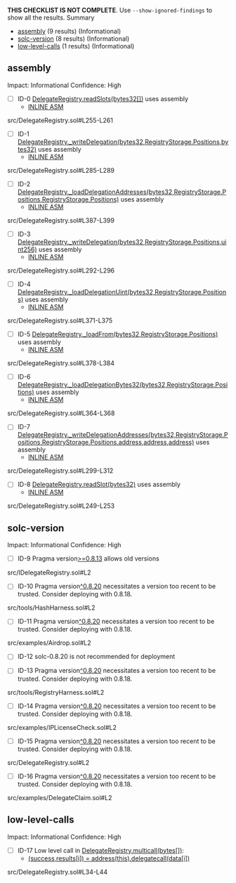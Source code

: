 **THIS CHECKLIST IS NOT COMPLETE**. Use `--show-ignored-findings` to show all the results.
Summary
 - [assembly](#assembly) (9 results) (Informational)
 - [solc-version](#solc-version) (8 results) (Informational)
 - [low-level-calls](#low-level-calls) (1 results) (Informational)
## assembly
Impact: Informational
Confidence: High
 - [ ] ID-0
[DelegateRegistry.readSlots(bytes32[])](src/DelegateRegistry.sol#L255-L261) uses assembly
	- [INLINE ASM](src/DelegateRegistry.sol#L258-L260)

src/DelegateRegistry.sol#L255-L261


 - [ ] ID-1
[DelegateRegistry._writeDelegation(bytes32,RegistryStorage.Positions,bytes32)](src/DelegateRegistry.sol#L285-L289) uses assembly
	- [INLINE ASM](src/DelegateRegistry.sol#L286-L288)

src/DelegateRegistry.sol#L285-L289


 - [ ] ID-2
[DelegateRegistry._loadDelegationAddresses(bytes32,RegistryStorage.Positions,RegistryStorage.Positions)](src/DelegateRegistry.sol#L387-L399) uses assembly
	- [INLINE ASM](src/DelegateRegistry.sol#L394-L397)

src/DelegateRegistry.sol#L387-L399


 - [ ] ID-3
[DelegateRegistry._writeDelegation(bytes32,RegistryStorage.Positions,uint256)](src/DelegateRegistry.sol#L292-L296) uses assembly
	- [INLINE ASM](src/DelegateRegistry.sol#L293-L295)

src/DelegateRegistry.sol#L292-L296


 - [ ] ID-4
[DelegateRegistry._loadDelegationUint(bytes32,RegistryStorage.Positions)](src/DelegateRegistry.sol#L371-L375) uses assembly
	- [INLINE ASM](src/DelegateRegistry.sol#L372-L374)

src/DelegateRegistry.sol#L371-L375


 - [ ] ID-5
[DelegateRegistry._loadFrom(bytes32,RegistryStorage.Positions)](src/DelegateRegistry.sol#L378-L384) uses assembly
	- [INLINE ASM](src/DelegateRegistry.sol#L380-L382)

src/DelegateRegistry.sol#L378-L384


 - [ ] ID-6
[DelegateRegistry._loadDelegationBytes32(bytes32,RegistryStorage.Positions)](src/DelegateRegistry.sol#L364-L368) uses assembly
	- [INLINE ASM](src/DelegateRegistry.sol#L365-L367)

src/DelegateRegistry.sol#L364-L368


 - [ ] ID-7
[DelegateRegistry._writeDelegationAddresses(bytes32,RegistryStorage.Positions,RegistryStorage.Positions,address,address,address)](src/DelegateRegistry.sol#L299-L312) uses assembly
	- [INLINE ASM](src/DelegateRegistry.sol#L308-L311)

src/DelegateRegistry.sol#L299-L312


 - [ ] ID-8
[DelegateRegistry.readSlot(bytes32)](src/DelegateRegistry.sol#L249-L253) uses assembly
	- [INLINE ASM](src/DelegateRegistry.sol#L250-L252)

src/DelegateRegistry.sol#L249-L253


## solc-version
Impact: Informational
Confidence: High
 - [ ] ID-9
Pragma version[>=0.8.13](src/IDelegateRegistry.sol#L2) allows old versions

src/IDelegateRegistry.sol#L2


 - [ ] ID-10
Pragma version[^0.8.20](src/tools/HashHarness.sol#L2) necessitates a version too recent to be trusted. Consider deploying with 0.8.18.

src/tools/HashHarness.sol#L2


 - [ ] ID-11
Pragma version[^0.8.20](src/examples/Airdrop.sol#L2) necessitates a version too recent to be trusted. Consider deploying with 0.8.18.

src/examples/Airdrop.sol#L2


 - [ ] ID-12
solc-0.8.20 is not recommended for deployment

 - [ ] ID-13
Pragma version[^0.8.20](src/tools/RegistryHarness.sol#L2) necessitates a version too recent to be trusted. Consider deploying with 0.8.18.

src/tools/RegistryHarness.sol#L2


 - [ ] ID-14
Pragma version[^0.8.20](src/examples/IPLicenseCheck.sol#L2) necessitates a version too recent to be trusted. Consider deploying with 0.8.18.

src/examples/IPLicenseCheck.sol#L2


 - [ ] ID-15
Pragma version[^0.8.20](src/DelegateRegistry.sol#L2) necessitates a version too recent to be trusted. Consider deploying with 0.8.18.

src/DelegateRegistry.sol#L2


 - [ ] ID-16
Pragma version[^0.8.20](src/examples/DelegateClaim.sol#L2) necessitates a version too recent to be trusted. Consider deploying with 0.8.18.

src/examples/DelegateClaim.sol#L2


## low-level-calls
Impact: Informational
Confidence: High
 - [ ] ID-17
Low level call in [DelegateRegistry.multicall(bytes[])](src/DelegateRegistry.sol#L34-L44):
	- [(success,results[i]) = address(this).delegatecall(data[i])](src/DelegateRegistry.sol#L40)

src/DelegateRegistry.sol#L34-L44


